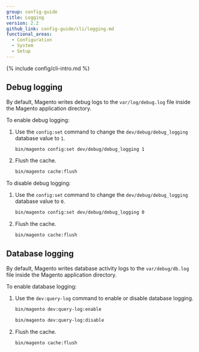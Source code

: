 ```yaml
---
group: config-guide
title: Logging
version: 2.2
github_link: config-guide/cli/logging.md
functional_areas:
  - Configuration
  - System
  - Setup
---
```


{% include config/cli-intro.md %}

## Debug logging

By default, Magento writes debug logs to the `var/log/debug.log` file inside the Magento application directory.

To enable debug logging:

1. Use the `config:set` command to change the `dev/debug/debug_logging` database value to `1`.

    ```bash
    bin/magento config:set dev/debug/debug_logging 1
    ```

1. Flush the cache.

    ```bash
    bin/magento cache:flush
    ```

To disable debug logging:

1. Use the `config:set` command to change the `dev/debug/debug_logging` database value to `0`.

    ```bash
    bin/magento config:set dev/debug/debug_logging 0
    ```

1. Flush the cache.

    ```bash
    bin/magento cache:flush
    ```

## Database logging

By default, Magento writes database activity logs to the `var/debug/db.log` file inside the Magento application directory.

To enable database logging:

1. Use the `dev:query-log` command to enable or disable database logging.

    ```bash
    bin/magento dev:query-log:enable
    ```
    ```bash
    bin/magento dev:query-log:disable
    ```

1. Flush the cache.

    ```bash
    bin/magento cache:flush
    ```
